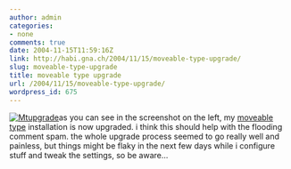 ```yaml
---
author: admin
categories:
- none
comments: true
date: 2004-11-15T11:59:16Z
link: http://habi.gna.ch/2004/11/15/moveable-type-upgrade/
slug: moveable-type-upgrade
title: moveable type upgrade
url: /2004/11/15/moveable-type-upgrade/
wordpress_id: 675
---
```


[![Mtupgrade](http://habi.gna.ch/blog/images/mtupgrade-tm.jpg)](http://habi.gna.ch/blog/images/mtupgrade.jpg)as you can see in the screenshot on the left, my [moveable type](http://moveabletype.org/) installation is now upgraded. i think this should help with the flooding comment spam. the whole upgrade process seemed to go really well and painless, but things might be flaky in the next few days while i configure stuff and tweak the settings, so be aware...

